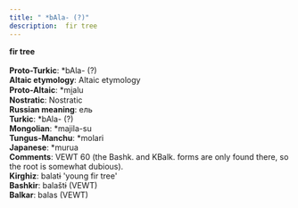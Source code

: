 ```yaml
---
title: " *bAla- (?)"
description:  fir tree
---
```

<p data-pagefind-weight="0.5">
<strong> fir tree</strong><br><br>
<strong>Proto-Turkic</strong>:  *bAla- (?)<br>
<strong>Altaic etymology</strong>:  Altaic etymology<br>
<strong> Proto-Altaic</strong>:  *mi̯alu<br>
<strong>Nostratic</strong>:  Nostratic<br>
<strong>Russian meaning</strong>:  ель<br>
<strong>Turkic</strong>:  *bAla- (?)<br>
<strong>Mongolian</strong>:  *majila-su<br>
<strong>Tungus-Manchu</strong>:  *molari<br>
<strong>Japanese</strong>:  *murua<br>
<strong>Comments</strong>:  VEWT 60 (the Bashk. and KBalk. forms are only found there, so the root is somewhat dubious).<br>
<strong>Kirghiz</strong>:  balatɨ 'young fir tree'<br>
<strong>Bashkir</strong>:  balaštɨ (VEWT)<br>
<strong>Balkar</strong>:  balas (VEWT)<br>

</p>
